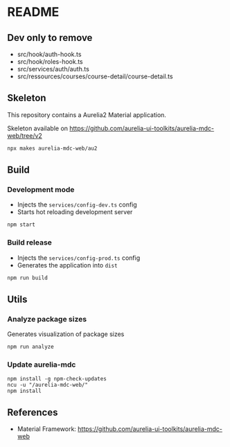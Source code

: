 # README

## Dev only to remove

- src/hook/auth-hook.ts
- src/hook/roles-hook.ts
- src/services/auth/auth.ts
- src/ressources/courses/course-detail/course-detail.ts


## Skeleton

This repository contains a Aurelia2 Material application.

Skeleton available on <https://github.com/aurelia-ui-toolkits/aurelia-mdc-web/tree/v2>

```bash
npx makes aurelia-mdc-web/au2
```

## Build

### Development mode

- Injects the `services/config-dev.ts` config
- Starts hot reloading development server

```bash
npm start
```

### Build release

- Injects the `services/config-prod.ts` config
- Generates the application into `dist`

```bash
npm run build
```

## Utils

### Analyze package sizes

Generates visualization of package sizes

```bash
npm run analyze
```

### Update aurelia-mdc

```shell
npm install -g npm-check-updates
ncu -u "/aurelia-mdc-web/"
npm install
```

## References

- Material Framework: <https://github.com/aurelia-ui-toolkits/aurelia-mdc-web>
